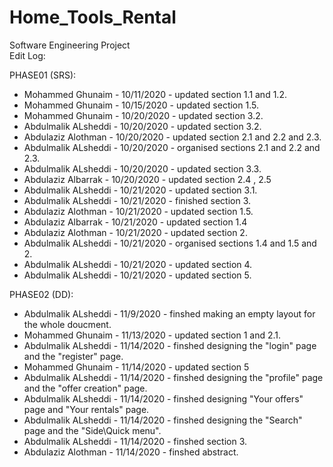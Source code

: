 # Home_Tools_Rental
Software Engineering Project<br />
Edit Log:<br />

PHASE01 (SRS):
- Mohammed Ghunaim - 10/11/2020 - updated section 1.1 and 1.2. <br />
- Mohammed Ghunaim - 10/15/2020 - updated section 1.5. <br />
- Mohammed Ghunaim - 10/20/2020 - updated section 3.2. <br />
- Abdulmalik ALsheddi - 10/20/2020 - updated section 3.2. <br />
- Abdulaziz Alothman - 10/20/2020 - updated section 2.1 and 2.2 and 2.3. <br />
- Abdulmalik ALsheddi - 10/20/2020 - organised sections 2.1 and 2.2 and 2.3. <br />
- Abdulmalik ALsheddi - 10/20/2020 - updated section 3.3. <br />
- Abdulaziz Albarrak - 10/20/2020 - updated section 2.4 , 2.5 <br />
- Abdulmalik ALsheddi - 10/21/2020 - updated section 3.1. <br />
- Abdulmalik ALsheddi - 10/21/2020 - finished section 3. <br />
- Abdulaziz Alothman - 10/21/2020 - updated section 1.5. <br />
- Abdulaziz Albarrak - 10/21/2020 - updated section 1.4 <br />
- Abdulaziz Alothman - 10/21/2020 - updated section 2. <br />
- Abdulmalik ALsheddi - 10/21/2020 - organised sections 1.4 and 1.5 and 2. <br />
- Abdulmalik ALsheddi - 10/21/2020 - updated section 4. <br />
- Abdulmalik ALsheddi - 10/21/2020 - updated section 5. <br />

PHASE02 (DD):<br />
- Abdulmalik ALsheddi - 11/9/2020 - finshed making an empty layout for the whole doucment. <br />
- Mohammed Ghunaim - 11/13/2020 - updated section 1 and 2.1. <br />
- Abdulmalik ALsheddi - 11/14/2020 - finshed designing the "login" page and the "register" page. <br />
- Mohammed Ghunaim - 11/14/2020 - updated section 5 <br />
- Abdulmalik ALsheddi - 11/14/2020 - finshed designing the "profile" page and the "offer creation" page. <br />
- Abdulmalik ALsheddi - 11/14/2020 - finshed designing "Your offers" page and "Your rentals" page. <br />
- Abdulmalik ALsheddi - 11/14/2020 - finshed designing the "Search" page and the "Side\Quick menu". <br />
- Abdulmalik ALsheddi - 11/14/2020 - finshed section 3. <br />
- Abdulaziz Alothman - 11/14/2020 - finshed abstract. <br />

